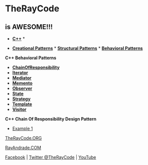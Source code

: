 # TheRayCode
## is AWESOME!!!

* **[C++](../README.md)** * 

* **[Creational Patterns](../../Creational/README.md)** * **[Structural Patterns](../../Structural/README.md)** * **[Behavioral Patterns](../README.md)**

**C++ Behavioral Patterns**

* **[ChainOfResponsibility](./README.md)**
* **[Iterator](../Iterator/README.md)**
* **[Mediator](../../Mediator/README.md)**
* **[Memento](../../Memento/README.md)**
* **[Observer](../../Observer/README.md)**
* **[State](../../State/README.md)**
* **[Strategy](../../Strategy/README.md)**
* **[Template](../../Template/README.md)**
* **[Visitor](../../Visitor/README.md)**

**C++ Chain Of Responsibility Design Pattern**

 * [Example 1](https://github.com/RayAndrade/TheRayCode/tree/main/CPP/Behavioral/ChainOfResponsibility/COR1/README.md)

[TheRayCode.ORG](https://www.TheRayCode.ORG)

[RayAndrade.COM](https://www.RayAndrade.com)

[Facebook](https://www.facebook.com/TheRayCode/) | [Twitter @TheRayCode](https://www.twitter.com/TheRayCode/) | [YouTube](https://www.youtube.com/AndradeRay/)
